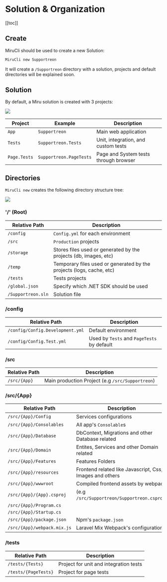 <!--
TODO: add link to david fowler's gist structure organization
-->

# Solution & Organization

[[toc]]

## Create

MiruCli should be used to create a new Solution:

```sh
MiruCli new Supportreon
```

It will create a ```/Supportreon``` directory with a solution, projects and default directories will be explained soon.

## Solution

By default, a Miru solution is created with 3 projects:

![](/Solution-Projects.png)

|    Project      |  Example  | Description|
|-----------------|-----------|------------|
| `App`  | `Supportreon` | Main web application |
| `Tests`  | `Supportreon.Tests` | Unit, integration, and custom tests |
| `Page.Tests`  | `Supportreon.PageTests` | Page and System tests through browser |

## Directories

```MiruCli new``` creates the following directory structure tree:

![](/CreatingNewSolution-Directories.png)

### '/' (Root)

|    Relative Path      |  Description  |
|-----------------------|----------------|
| `/config`             | `Config.yml` for each environment |
| `/src`                | `Production` projects |
| `/storage`            | Stores files used or generated by the projects (db, images, etc) |
| `/temp`               | Temporary files used or generated by the projects (logs, cache, etc) |
| `/tests`               | Tests projects |
| `/global.json`        | Specify which .NET SDK should be used |
| `/Supportreon.sln`        | Solution file |

### /config

|    Relative Path      |  Description  |
|-----------------------|----------------|
| `/config/Config.Development.yml`      | Default environment |
| `/config/Config.Test.yml`             | Used by `Tests` and `PageTests` by default |

### /src

|    Relative Path      |  Description  |
|-----------------------|----------------|
| `/src/{App}`      | Main production Project (e.g `/src/Supportreon`) |

### /src/{App}

|    Relative Path      |  Description  |
|-----------------------|----------------|
| `/src/{App}/Config`      | Services configurations |
| `/src/{App}/Consolables`      | All app's `Consolable`s |
| `/src/{App}/Database`      | DbContext, Migrations and other Database related |
| `/src/{App}/Domain`      | Entites, Services and other Domain related |
| `/src/{App}/Features`      | Features Folders |
| `/src/{App}/resources`      | Frontend related like Javascript, Css, Images and others |
| `/src/{App}/wwwroot`      | Compiled frontend assets by webpack |
| `/src/{App}/{App}.csproj`      | (e.g `/src/Supportreon/Supportreon.csproj`) |
| `/src/{App}/Program.cs`      |  |
| `/src/{App}/Startup.cs`      |  |
| `/src/{App}/package.json`     | Npm's `package.json` |
| `/src/{App}/webpack.mix.js`     | Laravel Mix Webpack's configurations |

### /tests

|    Relative Path      |  Description  |
|-----------------------|----------------|
| `/tests/{Tests}`      | Project for unit and integration tests |
| `/tests/{PageTests}`      | Project for page tests |